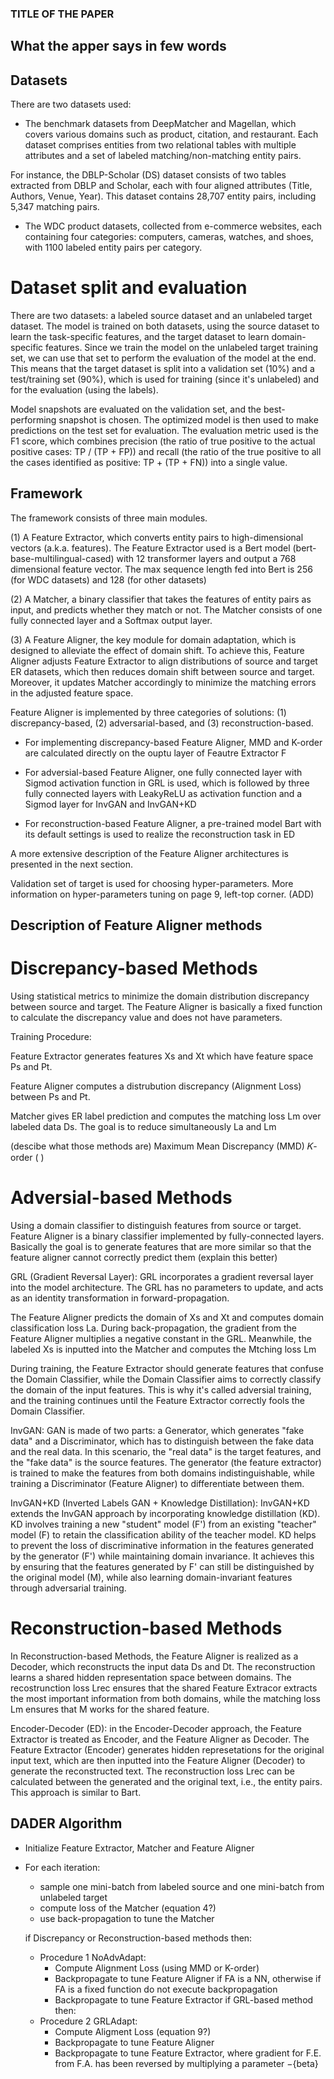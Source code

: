 ### TITLE OF THE PAPER

## What the apper says in few words

## Datasets 
There are two datasets used:

- The benchmark datasets from DeepMatcher and Magellan, which covers various domains such as product, citation, and restaurant. Each dataset comprises entities from two relational tables with multiple attributes and a set of labeled matching/non-matching entity pairs.

For instance, the DBLP-Scholar (DS) dataset consists of two tables extracted from DBLP and Scholar, each with four aligned attributes (Title, Authors, Venue, Year). This dataset contains 28,707 entity pairs, including 5,347 matching pairs.


- The WDC product datasets, collected from e-commerce websites, each containing four categories: computers, cameras, watches, and shoes, with 1100 labeled entity pairs per category.

# Dataset split and evaluation

There are two datasets: a labeled source dataset and an unlabeled target dataset. The model is trained on both datasets, using the source dataset to learn the task-specific features, and the target dataset to learn domain-specific features. Since we train the model on the unlabeled target training set, we can use that set to perform the evaluation of the model at the end. This means that the target dataset is split into a validation set (10%) and a test/training set (90%), which is used for training (since it's unlabeled) and for the evaluation (using the labels).

Model snapshots are evaluated on the validation set, and the best-performing snapshot is chosen. The optimized model is then used to make predictions on the test set for evaluation.
The evaluation metric used is the F1 score, which combines precision (the ratio of true positive to the actual positive cases: TP / (TP + FP)) and recall (the ratio of the true positive to all the cases identified as positive: TP + (TP + FN)) into a single value. 

## Framework 

The framework consists of three main modules. 

(1) A Feature Extractor, which converts entity pairs to high-dimensional vectors (a.k.a. features). 
The Feature Extractor used is a Bert model (bert-base-multilingual-cased) with 12 transformer layers and output a 768 dimensional feature vector. The max sequence length fed into Bert is 256 (for WDC datasets) and 128 (for other datasets)


(2) A Matcher, a binary classifier that takes the features of entity pairs as input, and predicts whether they match or not. The Matcher consists of one fully connected layer and a Softmax output layer.

(3) A Feature Aligner, the key module for domain adaptation, which is designed to alleviate the effect of domain shift. To achieve this, Feature Aligner adjusts Feature Extractor to align distributions of source and target ER datasets, which then reduces domain shift between source and target. Moreover, it updates Matcher accordingly to minimize the matching errors in the adjusted feature space.

Feature Aligner is implemented by three categories of solutions: (1) discrepancy-based, (2) adversarial-based, and (3) reconstruction-based.

- For implementing discrepancy-based Feature Aligner, MMD and K-order are calculated directly on the ouptu layer of Feautre Extractor F

- For adversial-based Feature Aligner, one fully connected layer with Sigmod activation function in GRL is used, which is followed by three fully connected layers with LeakyReLU as activation function and a Sigmod layer for InvGAN and InvGAN+KD

- For reconstruction-based Feature Aligner, a pre-trained model Bart with its default settings is used to realize the reconstruction task in ED

A more extensive description of the Feature Aligner architectures is presented in the next section.

Validation set of target is used for choosing hyper-parameters. More information on hyper-parameters tuning on page 9, left-top corner. (ADD)

## Description of Feature Aligner methods

# Discrepancy-based Methods

Using statistical metrics to minimize the domain distribution discrepancy between source and target. The Feature Aligner is basically a fixed function to calculate the discrepancy value and does not have parameters.

Training Procedure:

Feature Extractor generates features Xs and Xt which have feature space Ps and Pt. 

Feature Aligner computes a distrubution discrepancy (Alignment Loss) between Ps and Pt.

Matcher gives ER label prediction and computes the matching loss Lm over labeled data Ds. The goal is to reduce simultaneously La and Lm

(descibe what those methods are)
Maximum Mean Discrepancy (MMD)
𝐾-order
(                              )

# Adversial-based Methods

Using a domain classifier to distinguish features from source or target. Feature Aligner is a binary classifier implemented by fully-connected layers. Basically the goal is to generate features that are more similar so that the feature aligner cannot correctly predict them (explain this better)

GRL (Gradient Reversal Layer):   GRL incorporates a gradient reversal layer into the model architecture. The GRL has no parameters to update, and acts as an identity transformation in forward-propagation.

The Feature Aligner predicts the domain of Xs and Xt and computes domain classification loss La. During back-propagation, the gradient from the Feature Aligner multiplies a negative constant in the GRL. Meanwhile, the labeled Xs is inputted into the Matcher and computes the Mtching loss Lm

During training, the Feature Extractor should generate features that confuse the Domain Classifier, while the Domain Classifier aims to correctly classify the domain of the input features. This is why it's called adversial training, and the training continues until the Feature Extractor correctly fools the Domain Classifier.

InvGAN: GAN is made of two parts: a Generator, which generates "fake data" and a Discriminator, which has to distinguish between the fake data and the real data. In this scenario, the "real data" is the target features, and the "fake data" is the source features. The generator (the feature extractor) is trained to make the features from both domains indistinguishable, while training a Discriminator (Feature Aligner) to differentiate between them.

InvGAN+KD (Inverted Labels GAN + Knowledge Distillation): InvGAN+KD extends the InvGAN approach by incorporating knowledge distillation (KD). KD involves training a new "student" model (F') from an existing "teacher" model (F) to retain the classification ability of the teacher model. KD helps to prevent the loss of discriminative information in the features generated by the generator (F') while maintaining domain invariance. It achieves this by ensuring that the features generated by F' can still be distinguished by the original model (M), while also learning domain-invariant features through adversarial training.

# Reconstruction-based Methods

In Reconstruction-based Methods, the Feature Aligner is realized as a Decoder, which reconstructs the input data Ds and Dt. The reconstruction learns a shared hidden representation space between domains. The recostrunction loss Lrec ensures that the shared Feature Extracor extracts the most important information from both domains, while the matching loss Lm ensures that M works for the shared feature.

Encoder-Decoder (ED): in the Encoder-Decoder approach, the Feature Extractor is treated as Encoder, and the Feature Aligner as Decoder. The Feature Extractor (Encoder) generates hidden represetations for the original input text, which are then inputted into the Feature Aligner (Decoder) to generate the reconstructed text. The reconstruction loss Lrec can be calculated between the generated and the original text, i.e., the entity pairs. This approach is similar to Bart.


## DADER Algorithm

- Initialize Feature Extractor, Matcher and Feature Aligner
- For each iteration:
	- sample one mini-batch from labeled source and one mini-batch from unlabeled target
	- compute loss of the Matcher (equation 4?)
	- use back-propagation to tune the Matcher

	if Discrepancy or Reconstruction-based methods then:
	- Procedure 1 NoAdvAdapt: 
		- Compute Alignment Loss (using MMD or K-order)
		- Backpropagate to tune Feature Aligner if FA is a NN, otherwise if FA is a fixed function do not execute backpropagation
		- Backpropagate to tune Feature Extractor
	if GRL-based method then:
	- Procedure 2 GRLAdapt:
		- Compute Aligment Loss (equation 9?)
		- Backpropagate to tune Feature Aligner
		- Backpropagate to tune Feature Extractor, where gradient for F.E. from F.A. has been reversed by multiplying a parameter −{beta}
 
